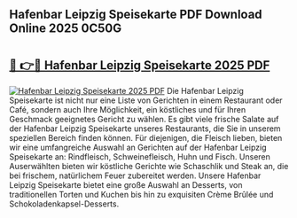## Hafenbar Leipzig Speisekarte PDF Download Online 2025 0C50G

# <h2><a href="http://gccei3.nevu.top/?p=Hafenbar+Leipzig+Speisekarte">🔗 👉🔴 Hafenbar Leipzig Speisekarte 2025 PDF</a></h2>

[![Hafenbar Leipzig Speisekarte 2025 PDF](https://i.imgur.com/dBaPXMq.png)](http://gccei3.nevu.top/?p=Hafenbar+Leipzig+Speisekarte)
Die Hafenbar Leipzig Speisekarte ist nicht nur eine Liste von Gerichten in einem Restaurant oder Café, sondern auch Ihre Möglichkeit, ein köstliches und für Ihren Geschmack geeignetes Gericht zu wählen. Es gibt viele frische Salate auf der Hafenbar Leipzig Speisekarte unseres Restaurants, die Sie in unserem speziellen Bereich finden können. Für diejenigen, die Fleisch lieben, bieten wir eine umfangreiche Auswahl an Gerichten auf der Hafenbar Leipzig Speisekarte an: Rindfleisch, Schweinefleisch, Huhn und Fisch. Unseren Auserwählten bieten wir köstliche Gerichte wie Schaschlik und Steak an, die bei frischem, natürlichem Feuer zubereitet werden. Unsere Hafenbar Leipzig Speisekarte bietet eine große Auswahl an Desserts, von traditionellen Torten und Kuchen bis hin zu exquisiten Crème Brûlée und Schokoladenkapsel-Desserts.
